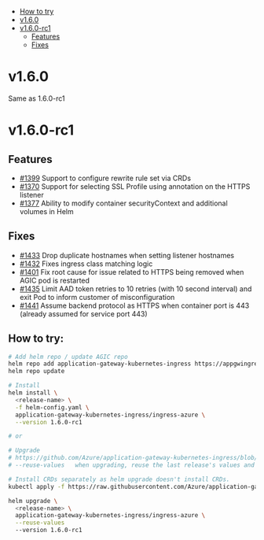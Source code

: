 - [How to try](#how-to-try)
- [v1.6.0](#v160)
- [v1.6.0-rc1](#v160-rc1)
  - [Features](#features)
  - [Fixes](#fixes)

# v1.6.0
Same as 1.6.0-rc1

# v1.6.0-rc1

## Features
* [#1399](https://github.com/Azure/application-gateway-kubernetes-ingress/pull/1399) Support to configure rewrite rule set via CRDs
* [#1370](https://github.com/Azure/application-gateway-kubernetes-ingress/pull/1370) Support for selecting SSL Profile using annotation on the HTTPS listener
* [#1377](https://github.com/Azure/application-gateway-kubernetes-ingress/pull/1377) Ability to modify container securityContext and additional volumes in Helm

## Fixes
* [#1433](https://github.com/Azure/application-gateway-kubernetes-ingress/pull/1433) Drop duplicate hostnames when setting listener hostnames
* [#1432](https://github.com/Azure/application-gateway-kubernetes-ingress/pull/1432) Fixes ingress class matching logic
* [#1401](https://github.com/Azure/application-gateway-kubernetes-ingress/pull/1401) Fix root cause for issue related to HTTPS being removed when AGIC pod is restarted
* [#1435](https://github.com/Azure/application-gateway-kubernetes-ingress/pull/1435) Limit AAD token retries to 10 retries (with 10 second interval) and exit Pod to inform customer of misconfiguration	
* [#1441](https://github.com/Azure/application-gateway-kubernetes-ingress/pull/1441) Assume backend protocol as HTTPS when container port is 443 (already assumed for service port 443)

## How to try:
```bash
# Add helm repo / update AGIC repo
helm repo add application-gateway-kubernetes-ingress https://appgwingress.blob.core.windows.net/ingress-azure-helm-package/
helm repo update

# Install
helm install \
  <release-name> \
  -f helm-config.yaml \
  application-gateway-kubernetes-ingress/ingress-azure \
  --version 1.6.0-rc1

# or 

# Upgrade
# https://github.com/Azure/application-gateway-kubernetes-ingress/blob/master/docs/how-tos/helm-upgrade.md
# --reuse-values   when upgrading, reuse the last release's values and merge in any overrides from the command line via --set and -f. If '--reset-values' is specified, this is ignored

# Install CRDs separately as helm upgrade doesn't install CRDs.
kubectl apply -f https://raw.githubusercontent.com/Azure/application-gateway-kubernetes-ingress/master/helm/ingress-azure/crds/azureapplicationgatewayrewrite.yaml

helm upgrade \
  <release-name> \
  application-gateway-kubernetes-ingress/ingress-azure \
  --reuse-values
  --version 1.6.0-rc1
```

